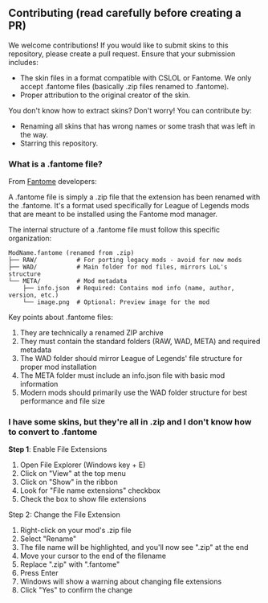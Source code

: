 ## Contributing (read carefully before creating a PR)

We welcome contributions! If you would like to submit skins to this repository, please create a pull request. Ensure that your submission includes:

- The skin files in a format compatible with CSLOL or Fantome. We only accept .fantome files (basically .zip files renamed to .fantome).
- Proper attribution to the original creator of the skin.

You don't know how to extract skins? Don't worry! You can contribute by:

- Renaming all skins that has wrong names or some trash that was left in the way.
- Starring this repository.

### What is a .fantome file?

From [Fantome](https://github.com/LeagueToolkit/Fantome) developers:

A .fantome file is simply a .zip file that the extension has been renamed with the .fantome. It's a format used specifically for League of Legends mods that are meant to be installed using the Fantome mod manager.

The internal structure of a .fantome file must follow this specific organization:
```
ModName.fantome (renamed from .zip)
├── RAW/           # For porting legacy mods - avoid for new mods
├── WAD/           # Main folder for mod files, mirrors LoL's structure
└── META/          # Mod metadata
    ├── info.json  # Required: Contains mod info (name, author, version, etc.)
    └── image.png  # Optional: Preview image for the mod
```

Key points about .fantome files:
1. They are technically a renamed ZIP archive
2. They must contain the standard folders (RAW, WAD, META) and required metadata
3. The WAD folder should mirror League of Legends' file structure for proper mod installation
4. The META folder must include an info.json file with basic mod information
5. Modern mods should primarily use the WAD folder structure for best performance and file size

### I have some skins, but they're all in .zip and I don't know how to convert to .fantome 

**Step 1**: Enable File Extensions

1. Open File Explorer (Windows key + E)
2. Click on "View" at the top menu
3. Click on "Show" in the ribbon
4. Look for "File name extensions" checkbox
5. Check the box to show file extensions

Step 2: Change the File Extension

1. Right-click on your mod's .zip file
2. Select "Rename"
3. The file name will be highlighted, and you'll now see ".zip" at the end
4. Move your cursor to the end of the filename
5. Replace ".zip" with ".fantome"
6. Press Enter
7. Windows will show a warning about changing file extensions
8. Click "Yes" to confirm the change
